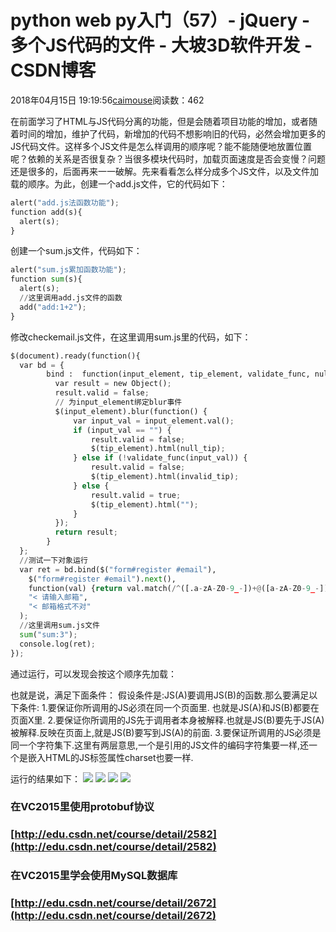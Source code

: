 
# python web py入门（57）- jQuery - 多个JS代码的文件 - 大坡3D软件开发 - CSDN博客

2018年04月15日 19:19:56[caimouse](https://me.csdn.net/caimouse)阅读数：462


在前面学习了HTML与JS代码分离的功能，但是会随着项目功能的增加，或者随着时间的增加，维护了代码，新增加的代码不想影响旧的代码，必然会增加更多的JS代码文件。这样多个JS文件是怎么样调用的顺序呢？能不能随便地放置位置呢？依赖的关系是否很复杂？当很多模块代码时，加载页面速度是否会变慢？问题还是很多的，后面再来一一破解。先来看看怎么样分成多个JS文件，以及文件加载的顺序。为此，创建一个add.js文件，它的代码如下：
```python
alert("add.js法函数功能");
function add(s){
  alert(s);
}
```
创建一个sum.js文件，代码如下：
```python
alert("sum.js累加函数功能");
function sum(s){
  alert(s);
  //这里调用add.js文件的函数
  add("add:1+2");
}
```

修改checkemail.js文件，在这里调用sum.js里的代码，如下：
```python
$(document).ready(function(){
  var bd = {
        bind :  function(input_element, tip_element, validate_func, null_tip, invalid_tip) {
          var result = new Object();
          result.valid = false;
          // 为input_element绑定blur事件
          $(input_element).blur(function() {
              var input_val = input_element.val();
              if (input_val == "") {
                  result.valid = false;
                  $(tip_element).html(null_tip);
              } else if (!validate_func(input_val)) {
                  result.valid = false;
                  $(tip_element).html(invalid_tip);
              } else {
                  result.valid = true;
                  $(tip_element).html("");
              }
          });
          return result;
        }
  };
  //测试一下对象运行
  var ret = bd.bind($("form#register #email"),
    $("form#register #email").next(),
    function(val) {return val.match(/^([.a-zA-Z0-9_-])+@([a-zA-Z0-9_-])+((\.[a-zA-Z0-9_-]{2,3}){1,2})$/);},
    "< 请输入邮箱",
    "< 邮箱格式不对"
  );
  //这里调用sum.js文件
  sum("sum:3");
  console.log(ret);
});
```

通过运行，可以发现会按这个顺序先加载：
<script type="text/JavaScript" src="jquery/jquery-3.3.1.js"></script>
<script type="text/JavaScript" src= "app/add.js"></script>
<script type="text/JavaScript" src= "app/sum.js"></script>
<script type="text/JavaScript" src= "app/checkemail.js"></script>
也就是说，满足下面条件：
假设条件是:JS(A)要调用JS(B)的函数.那么要满足以下条件:
1.要保证你所调用的JS必须在同一个页面里. 也就是JS(A)和JS(B)都要在页面X里.
2.要保证你所调用的JS先于调用者本身被解释.也就是JS(B)要先于JS(A)被解释.反映在页面上,就是JS(B)要写到JS(A)的前面.
3.要保证所调用的JS必须是同一个字符集下.这里有两层意思,一个是引用的JS文件的编码字符集要一样,还一个是嵌入HTML的JS标签属性charset也要一样.

运行的结果如下：
![](https://img-blog.csdn.net/20180415191842753)
![](https://img-blog.csdn.net/20180415191858183)
![](https://img-blog.csdn.net/20180415191915284)
![](https://img-blog.csdn.net/20180415191927625)

### 在VC2015里使用protobuf协议
### [http://edu.csdn.net/course/detail/2582](http://edu.csdn.net/course/detail/2582)
### 在VC2015里学会使用MySQL数据库
### [http://edu.csdn.net/course/detail/2672](http://edu.csdn.net/course/detail/2672)




